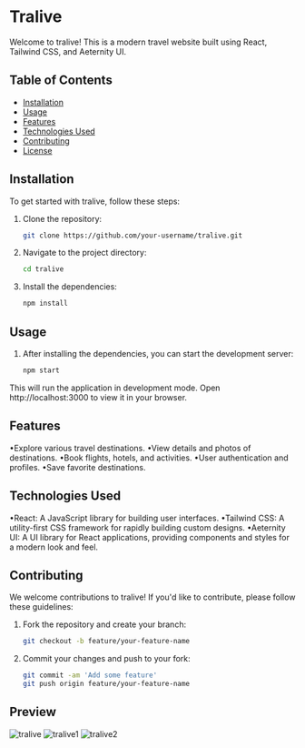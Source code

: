 # Tralive

Welcome to tralive! This is a modern travel website built using React, Tailwind CSS, and Aeternity UI.

## Table of Contents

- [Installation](#installation)
- [Usage](#usage)
- [Features](#features)
- [Technologies Used](#technologies-used)
- [Contributing](#contributing)
- [License](#license)

## Installation

To get started with tralive, follow these steps:

1. Clone the repository:
   ```sh
   git clone https://github.com/your-username/tralive.git

2. Navigate to the project directory:
   ```sh
   cd tralive

3. Install the dependencies:
   ```sh
   npm install

## Usage

1. After installing the dependencies, you can start the development server:
    ```sh
    npm start

This will run the application in development mode. Open http://localhost:3000 to view it in your browser.

## Features
•Explore various travel destinations.
•View details and photos of destinations.
•Book flights, hotels, and activities.
•User authentication and profiles.
•Save favorite destinations.

## Technologies Used
•React: A JavaScript library for building user interfaces.
•Tailwind CSS: A utility-first CSS framework for rapidly building custom designs.
•Aeternity UI: A UI library for React applications, providing components and styles for a modern look and feel.

## Contributing
We welcome contributions to tralive! If you'd like to contribute, please follow these guidelines:

1. Fork the repository and create your branch:
    ```sh
    git checkout -b feature/your-feature-name

2. Commit your changes and push to your fork:
    ```sh
    git commit -am 'Add some feature'
    git push origin feature/your-feature-name

## Preview
![tralive](https://github.com/VrushabhVeer/tralive/assets/99570200/aa6b865b-b746-4a5b-b430-ec427db857b6)
![tralive1](https://github.com/VrushabhVeer/tralive/assets/99570200/3c75ced2-2ad2-4821-986a-6b7e22b62309)
![tralive2](https://github.com/VrushabhVeer/tralive/assets/99570200/4c504c2f-0dce-4f8c-b20f-5bf58cbaa9ce)
